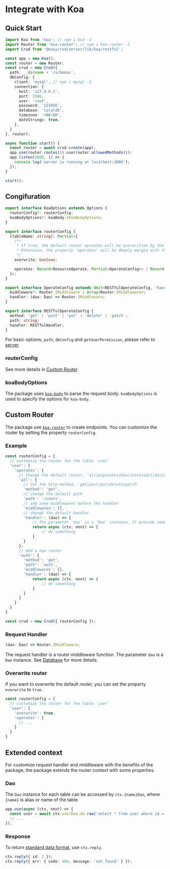 # Integrate with Koa

## Quick Start

```TypeScript
import Koa from 'koa'; // npm i koa -S
import Router from 'koa-router'; // npm i koa-router -S
import Crud from '@easycrud/server/lib/koa/restful';

const app = new Koa();
const router = new Router;
const crud = new Crud({
  path: __dirname + '/schemas',
  dbConfig: {
    client: 'mysql', // npm i mysql -S
    connection: {
      host: '127.0.0.1',
      port: 3306,
      user: 'root',
      password: '123456',
      database: 'localdb',
      timezone: '+08:00',
      dateStrings: true,
    },
  }
}, router);

async function start() {
  const router = await crud.create(app);
  app.use(router.routes()).use(router.allowedMethods());
  app.listen(3000, () => {
    console.log('server is running at localhost:3000');
  });
}

start();
```

## Congifuration

```TypeScript
export interface KoaOptions extends Options {
  routerConfig?: routerConfig;
  koaBodyOptions?: koaBody.IKoaBodyOptions;
}

export interface routerConfig {
  [tableName: string]: Partial<{
    /**
     * If true, the default router opreates will be overwritten by the property 'operates'.
     * Otherwise, the property 'operates' will be deeply merged with the default router opreates.
     */
    overwrite: boolean;

    operates: Record<ResourceOperate, Partial<OperateConfig>> | Record<string, OperateConfig>;
  }>;
}

export interface OperateConfig extends Omit<RESTfulOperateConfig, 'handler'> {
  middleware?: Router.IMiddleware | Array<Router.IMiddleware>;
  handler: (dao: Dao) => Router.IMiddleware;
}

export interface RESTfulOperateConfig {
  method: 'get' | 'post' | 'put' | 'delete' | 'patch';
  path: string;
  handler: RESTfulHandler;
}
```

For basic options, `path`, `dbConfig` and `getUserPermission`, please refer to [server](/guide/server-config).

### routerConfig

See more details in [Custom Router](#custom-router).

### koaBodyOptions

The package uses [`koa-body`](https://github.com/koajs/koa-body) to parse the request body. `koaBodyOptions` is used to specify the options for `koa-body`.

## Custom Router

The package use [`koa-router`](https://github.com/koajs/router) to create endpoints. You can customize the router by setting the property `routerConfig`.

### Example
    
```TypeScript
const routerConfig = {
  // customize the router for the table `user`
  'user': {
    'operates': {
      // Change the default router, 'all|paginate|show|store|edit|destory'
      'all': {
        // set the http method, 'get|post|put|delete|patch'
        'method': 'get',
        // change the default path
        'path': '/users',
        // add some middlewares before the handler
        'middlewares': [],
        // change the default handler
        'handler': (dao) => {
            // The parameter `dao` is a `Dao` instance. It provide some help functions to operate the database.
            return async (ctx, next) => {
                // do something
            }
        }
      },
      // Add a new router
      'auth': {
        'method': 'get',
        'path': 'auth',
        'middlewares': [],
        'handler': (dao) => {
            return async (ctx, next) => {
                // do something
            }
        }
      }
    }
  }
}

const crud = new Crud({ routerConfig });
```

### Request Handler

```TypeScript
(dao: Dao) => Router.IMiddleware;
```

The request handler is a router middleware function. The parameter `dao` is a `Dao` instance. See [Database](/guide/server-database.html#data-access-object) for more details.


### Overwrite router

If you want to overwrite the default router, you can set the property `overwrite` to `true`.

```TypeScript
const routerConfig = {
  // customize the router for the table `user`
  'user': {
    'overwrite': true,
    'operates': {
      // ...
    }
  }
}
```

## Extended context

For customize request handler and middleware with the benefits of the package, the package extends the router context with some properties.

### Dao

The `Dao` instance for each table can be accessed by `ctx.{name}Dao`, where `{name}` is alias or name of the table.

```TypeScript
app.use(async (ctx, next) => {
  const user = await ctx.userDao.db.raw('select * from user where id = ?', [1]);
  // ...
});
```

### Response 

To return [standard data format](/guide/restful-api.html#response), use `ctx.reply`.

```TypeScript
ctx.reply({ id: 1 });
ctx.reply({ err: { code: 404, message: 'not found' } });
```